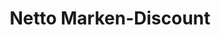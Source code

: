 ---
title: "Netto Marken-Discount"
url: /bottrop/netto-marken-discount-gladbecker-strasse/
shop: Supermarkt
---